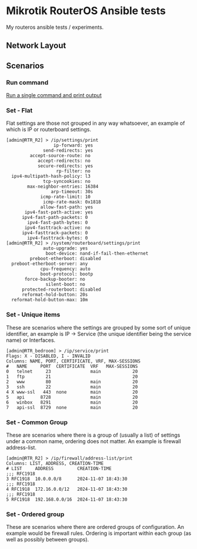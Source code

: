 # Mikrotik RouterOS Ansible tests

My routeros ansible tests / experiments.

## Network Layout


## Scenarios

### Run command

[Run a single command and print output](ros-cmd-output.yml)


### Set - Flat

Flat settings are those not grouped in any way whatsoever, an example of which is IP or routerboard settings.

```
[admin@RTR_R2] > /ip/settings/print
                  ip-forward: yes
              send-redirects: yes
         accept-source-route: no
            accept-redirects: no
            secure-redirects: yes
                   rp-filter: no
  ipv4-multipath-hash-policy: l3
              tcp-syncookies: no
        max-neighbor-entries: 16384
                 arp-timeout: 30s
             icmp-rate-limit: 10
              icmp-rate-mask: 0x1818
             allow-fast-path: yes
       ipv4-fast-path-active: yes
      ipv4-fast-path-packets: 0
        ipv4-fast-path-bytes: 0
       ipv4-fasttrack-active: no
      ipv4-fasttrack-packets: 0
        ipv4-fasttrack-bytes: 0
[admin@RTR_R2] > /system/routerboard/settings/print
              auto-upgrade: yes
               boot-device: nand-if-fail-then-ethernet
         preboot-etherboot: disabled
  preboot-etherboot-server: any
             cpu-frequency: auto
             boot-protocol: bootp
       force-backup-booter: no
               silent-boot: no
      protected-routerboot: disabled
      reformat-hold-button: 20s
  reformat-hold-button-max: 10m
```

### Set - Unique items

These are scenarios where the settings are grouped by some sort of unique identifier, an example is IP -> Service (the unique identifier being the service name) or Interfaces. 

```
[admin@RTR_bedroom] > /ip/service/print
Flags: X - DISABLED, I - INVALID
Columns: NAME, PORT, CERTIFICATE, VRF, MAX-SESSIONS
#   NAME     PORT  CERTIFICATE  VRF   MAX-SESSIONS
0   telnet     23               main            20
1   ftp        21                               20
2   www        80               main            20
3   ssh        22               main            20
4 X www-ssl   443  none         main            20
5   api      8728               main            20
6   winbox   8291               main            20
7   api-ssl  8729  none         main            20
```

### Set - Common Group

These are scenarios where there is a group of (usually a list) of settings under a common name, ordering does not matter. An example is firewall address-list.

```
[admin@RTR_R2] > /ip/firewall/address-list/print
Columns: LIST, ADDRESS, CREATION-TIME
# LIST     ADDRESS         CREATION-TIME      
;;; RFC1918
3 RFC1918  10.0.0.0/8      2024-11-07 18:43:30
;;; RFC1918
4 RFC1918  172.16.0.0/12   2024-11-07 18:43:30
;;; RFC1918
5 RFC1918  192.168.0.0/16  2024-11-07 18:43:30
```

### Set - Ordered group

These are scenarios where there are ordered groups of configuration. An example would be firewall rules. Ordering is important within each group (as well as possibly between groups).
